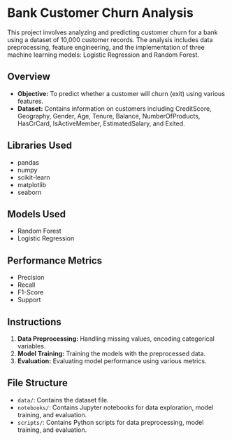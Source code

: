 # Bank Customer Churn Analysis

This project involves analyzing and predicting customer churn for a bank using a dataset of 10,000 customer records. The analysis includes data preprocessing, feature engineering, and the implementation of three machine learning models: Logistic Regression and Random Forest.

## Overview

- **Objective:** To predict whether a customer will churn (exit) using various features.
- **Dataset:** Contains information on customers including CreditScore, Geography, Gender, Age, Tenure, Balance, NumberOfProducts, HasCrCard, IsActiveMember, EstimatedSalary, and Exited.

## Libraries Used

- pandas
- numpy
- scikit-learn
- matplotlib
- seaborn

## Models Used

- Random Forest
- Logistic Regression

## Performance Metrics

- Precision
- Recall
- F1-Score
- Support

## Instructions

1. **Data Preprocessing:** Handling missing values, encoding categorical variables.
2. **Model Training:** Training the models with the preprocessed data.
3. **Evaluation:** Evaluating model performance using various metrics.

## File Structure

- `data/`: Contains the dataset file.
- `notebooks/`: Contains Jupyter notebooks for data exploration, model training, and evaluation.
- `scripts/`: Contains Python scripts for data preprocessing, model training, and evaluation.
